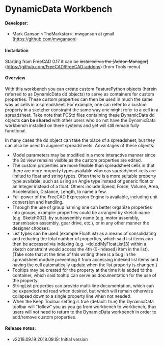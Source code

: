 # DynamicData Workbench

#### Developer:
* Mark Ganson &lt;TheMarkster&gt;: mwganson at gmail (https://github.com/mwganson)  

#### Installation

Starting from FreeCAD 0.17 it can be <strike>installed via the [Addon Manager]</strike>(https://github.com/FreeCAD/FreeCAD-addons) (from Tools menu)

#### Overview

With this workbench you can create custom FeaturePython objects (herein referred to as DynamicData dd objects) to serve as containers for custom properties.  These custom properties can then be used in much the same way as cells in a spreadsheet.  For example, one can refer to a custom property in a sketcher constraint the same way one might refer to a cell in a spreadsheet.  Take note that FCStd files containing these DynamicData dd objects <b>can be shared</b> with other users who do not have the DynamicData workbench installed on there systems and yet will still remain fully functional.

In many cases the dd object can take the place of a spreadsheet, but they can also be used to augment spreadsheets.  Advantages of these objects:
<ul>
<li>Model parameters may be modified in a more interactive manner since the 3d view remains visible as the custom properties are edited.</li>
<li>The custom properties are more flexible than spreadsheet cells in that there are more property types available whereas spreadsheet cells are limited to float and string types.  Often there is a more suitable property type available, such as using an Angle type instead of generic float or an Integer instead of a float.  Others include Speed, Force, Volume, Area, Acceleration, Distance, Length, to name a few.</li>
<li>Full power of the FreeCAD Expression Engine is available, including unit conversion and handling.</li>
<li>Through the use of group naming one can better organize properties into groups, example: properties could be arranged by sketch name (e.g. Sketch002), by subassembly name (e.g. motor assembly, transmission assembly, gear drive, etc.), or in any other manner the designer chooses.</li>
<li>List types can be used (example FloatList) as a means of consolidating and reducing the total number of properties, which said list items can then be accessed via indexing (e.g. =dd.ddMyFloatList[3] within a sketch constraint would access the 4th (0-indexed) item in the list).  (Take note that at the time of this writing there is a bug in the spreadsheet module preventing it from accessing indexed list items and having the cell automatically update when the list property is changed.)</li>
<li>Tooltips may be created for the property at the time it is added to the container, which said tooltip can serve as documentation for the use of the property.</li>
<li>StringList properties can provide multi-line documentation, which can be expanded and read when desired, but which will remain otherwise collapsed down to a single property line when not needed.</li>
<li>When the Keep Toolbar setting is true (default: true) the DynamicData toolbar will "follow" you as you go from workbench to workbench, thus users will not need to return to the DynamicData workbench in order to add/remove custom properties.</li>
</ul>






#### Release notes: 

* v2018.09.19  2018.09.19:  Initial version
